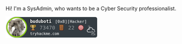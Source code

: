 Hi! 
I'm a SysAdmin, who wants to be a Cyber Security professionalist.

[![tryhackme stats](https://raw.githubusercontent.com/buduboti/buduboti/master/assets/thm_propic.png)](https://tryhackme.com/p/buduboti)
